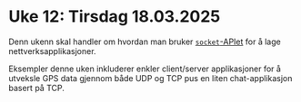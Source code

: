 # Uke 12: Tirsdag 18.03.2025


Denn ukenn skal handler om hvordan man bruker [`socket`-APIet](https://docs.python.org/3/library/socket.html) for å lage nettverksapplikasjoner.

Eksempler denne uken inkluderer enkler client/server applikasjoner for å utveksle GPS data gjennom både UDP og TCP pus en liten chat-applikasjon basert på TCP.

